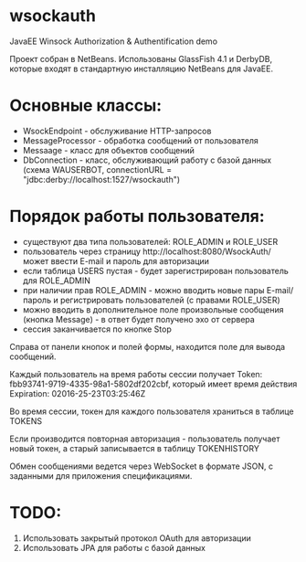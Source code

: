 # wsockauth

JavaEE Winsock Authorization & Authentification demo

Проект собран в NetBeans. Использованы GlassFish 4.1 и DerbyDB, которые входят в стандартную инсталляцию NetBeans для JavaEE.

# Основные классы:
- WsockEndpoint - обслуживание HTTP-запросов
- MessageProcessor - обработка сообщений от пользователя
- Messaage - класс для объектов сообщений
- DbConnection - класс, обслуживающий работу с базой данных (схема WAUSERBOT, connectionURL = "jdbc:derby://localhost:1527/wsockauth")

# Порядок работы пользователя:
- существуют два типа пользователей: ROLE_ADMIN и ROLE_USER
- пользователь через страницу http://localhost:8080/WsockAuth/ может ввести E-mail и пароль для авторизации
- если таблица USERS пустая - будет зарегистрирован пользователь для ROLE_ADMIN
- при наличии прав ROLE_ADMIN - можно вводить новые пары E-mail/пароль и регистрировать пользователей (с правами ROLE_USER)
- можно вводить в дополнительное поле произвольные сообщения (кнопка Message) - в ответ будет получено эхо от сервера
- сессия заканчивается по кнопке Stop
 
Справа от панели кнопок и полей формы, находится поле для вывода сообщений.

Каждый пользователь на время работы сессии получает Token: fbb93741-9719-4335-98a1-5802df202cbf, который имеет время действия Expiration: 02016-25-23T03:25:46Z

Во время сессии, токен для каждого пользователя храниться в таблице TOKENS

Если производится повторная авторизация - пользователь получает новый токен, а старый записывается в таблицу TOKENHISTORY

Обмен сообщениями ведется через WebSocket в формате JSON, с заданными для приложения спецификациями.

# TODO:

1. Использовать закрытый протокол OAuth для авторизации
2. Использовать JPA для работы с базой данных
